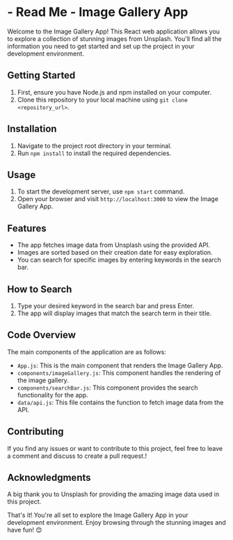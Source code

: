 # - Read Me - Image Gallery App 

Welcome to the Image Gallery App! This React web application allows you to explore a collection of stunning images from Unsplash. 
You'll find all the information you need to get started and set up the project in your development environment.

## Getting Started

1. First, ensure you have Node.js and npm installed on your computer.
2. Clone this repository to your local machine using `git clone <repository_url>`.

## Installation

1. Navigate to the project root directory in your terminal.
2. Run `npm install` to install the required dependencies.

## Usage

1. To start the development server, use `npm start` command.
2. Open your browser and visit `http://localhost:3000` to view the Image Gallery App.

## Features

- The app fetches image data from Unsplash using the provided API.
- Images are sorted based on their creation date for easy exploration.
- You can search for specific images by entering keywords in the search bar.

## How to Search

1. Type your desired keyword in the search bar and press Enter.
2. The app will display images that match the search term in their title.

## Code Overview

The main components of the application are as follows:

- `App.js`: This is the main component that renders the Image Gallery App.
- `components/imageGallery.js`: This component handles the rendering of the image gallery.
- `components/searchBar.js`: This component provides the search functionality for the app.
- `data/api.js`: This file contains the function to fetch image data from the API.

## Contributing

If you find any issues or want to contribute to this project, feel free to leave a comment and discuss to create a pull request.!

## Acknowledgments

A big thank you to Unsplash for providing the amazing image data used in this project.

That's it! You're all set to explore the Image Gallery App in your development environment. Enjoy browsing through the stunning images and have fun! 😊
